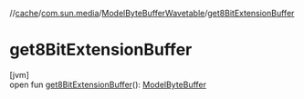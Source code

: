 //[cache](../../../index.md)/[com.sun.media](../index.md)/[ModelByteBufferWavetable](index.md)/[get8BitExtensionBuffer](get8-bit-extension-buffer.md)

# get8BitExtensionBuffer

[jvm]\
open fun [get8BitExtensionBuffer](get8-bit-extension-buffer.md)(): [ModelByteBuffer](../-model-byte-buffer/index.md)
